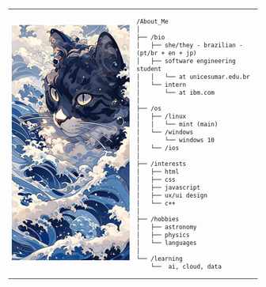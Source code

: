 <table>
  <tr>
    <td style="width: 50%;">
      <img src="image-profile.jpg" alt="Ai Hoshino" style="width: 300px; border: none;">
    </td>

<td style="width: 50%; vertical-align: top;">

    /About_Me
    │
    ├── /bio
    │   ├── she/they - brazilian - (pt/br + en + jp)
    │   ├── software engineering student
    │   │   └── at unicesumar.edu.br
    │   └── intern
    │       └── at ibm.com
    │
    ├── /os
    │   ├── /linux
    │   │   └── mint (main)
    │   └── /windows
    │       └── windows 10
    │   └── /ios
    │
    ├── /interests
    │   ├── html
    │   ├── css
    │   ├── javascript
    │   ├── ux/ui design
    │   └── c++
    │
    ├── /hobbies
    │   ├── astronomy
    │   ├── physics
    │   └── languages
    │
    └── /learning
        └──  ai, cloud, data

  </tr>
</table>
